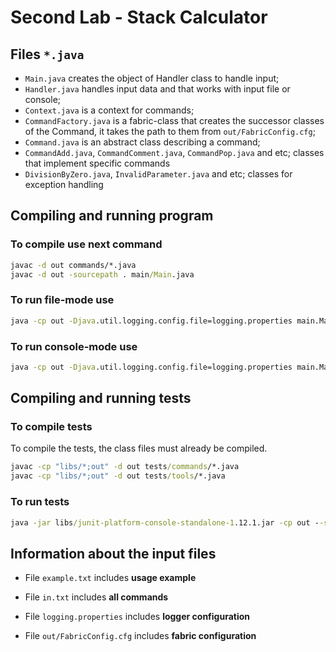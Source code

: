 # Second Lab - Stack Calculator
## Files `*.java`
- `Main.java` creates the object of Handler class to handle input;
- `Handler.java` handles input data and that works with input file or console;
- `Context.java` is a context for commands;
- `CommandFactory.java` is a fabric-class that creates the successor classes of the Command, it takes the path to them from `out/FabricConfig.cfg`;
- `Command.java` is an abstract class describing a command;
- `CommandAdd.java`, `CommandComment.java`, `CommandPop.java` and etc; classes that implement specific commands
- `DivisionByZero.java`, `InvalidParameter.java` and etc; classes for exception handling

## Compiling and running program
### To compile use next command
```cmd
javac -d out commands/*.java
javac -d out -sourcepath . main/Main.java
```
### To run file-mode use
```cmd
java -cp out -Djava.util.logging.config.file=logging.properties main.Main <input.txt>
```
### To run console-mode use
```cmd
java -cp out -Djava.util.logging.config.file=logging.properties main.Main
```

## Compiling and running tests
### To compile tests
To compile the tests, the class files must already be compiled.
```cmd
javac -cp "libs/*;out" -d out tests/commands/*.java
javac -cp "libs/*;out" -d out tests/tools/*.java
```
### To run tests
```cmd
java -jar libs/junit-platform-console-standalone-1.12.1.jar -cp out --scan-class-path
```

## Information about the input files
- File `example.txt` includes **usage example**
- File `in.txt` includes **all commands**

- File `logging.properties` includes **logger configuration**
- File `out/FabricConfig.cfg` includes **fabric configuration**
